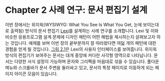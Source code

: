 # Chapter 2 사례 연구: 문서 편집기 설계
이번 장에서는 위지윅(WYSIWYG: What You See Is What You Get, 눈에 보이는대로 출력됨) 방식의 문서 편집기 [Lexi]()를 설계하는 사례 연구를 소개합니다. Lexi 및 이와 비슷한 응용프로그램 설계 문제에 디자인 패턴이 어떤 해법을 제시하는지 살펴보고자 하는 것입니다. 예제를 보며 이번 장의 끝부분까지 잘 따라왔다면 여덟 개의 패턴에 대한 경험을 얻게 될 것입니다. [그림 2.1](https://github.com/wonder13662/my-books/blob/writing/GOF-design-patterns/Chapter02/2-1.md#%EA%B7%B8%EB%A6%BC-21)은 Lexi의 사용자 인터페이스를 보여줍니다. 위지윅 방식의 편집기가 보여주는 문서는 대개 중앙에 커다란 사각형 영역으로 나타납니다. 문서는 다양한 서식 설정이 가능하며 문자와 그리팩을 마음대로 섞을 수 있습니다. 풀다운 메뉴와 스크롤바가 문서 주변을 둘러싸고 있고, 문서의 특정 페이지로 이동하게 되는 페이지 아이콘 모음이 있습니다.